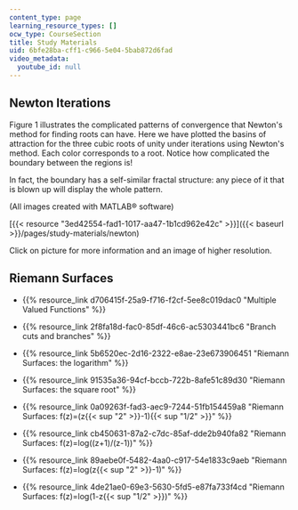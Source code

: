 ```yaml
---
content_type: page
learning_resource_types: []
ocw_type: CourseSection
title: Study Materials
uid: 6bfe28ba-cff1-c966-5e04-5bab872d6fad
video_metadata:
  youtube_id: null
---
```

Newton Iterations
-----------------

Figure 1 illustrates the complicated patterns of convergence that Newton's method for finding roots can have. Here we have plotted the basins of attraction for the three cubic roots of unity under iterations using Newton's method. Each color corresponds to a root. Notice how complicated the boundary between the regions is!

In fact, the boundary has a self-similar fractal structure: any piece of it that is blown up will display the whole pattern.

(All images created with MATLAB® software)

[{{< resource "3ed42554-fad1-1017-aa47-1b1cd962e42c" >}}]({{< baseurl >}}/pages/study-materials/newton)

Click on picture for more information and an image of higher resolution.

Riemann Surfaces
----------------

*   {{% resource_link d706415f-25a9-f716-f2cf-5ee8c019dac0 "Multiple Valued Functions" %}}
    
*   {{% resource_link 2f8fa18d-fac0-85df-46c6-ac5303441bc6 "Branch cuts and branches" %}}
    
*   {{% resource_link 5b6520ec-2d16-2322-e8ae-23e673906451 "Riemann Surfaces: the logarithm" %}}
    
*   {{% resource_link 91535a36-94cf-bccb-722b-8afe51c89d30 "Riemann Surfaces: the square root" %}}
    
*   {{% resource_link 0a09263f-fad3-aec9-7244-51fb154459a8 "Riemann Surfaces: f(z)=(z{{< sup \"2\" >}}\-1){{< sup \"1/2\" >}}" %}}
    
*   {{% resource_link cb450631-87a2-c7dc-85af-dde2b940fa82 "Riemann Surfaces: f(z)=log((z+1)/(z-1))" %}}
    
*   {{% resource_link 89aebe0f-5482-4aa0-c917-54e1833c9aeb "Riemann Surfaces: f(z)=log(z{{< sup \"2\" >}}\-1)" %}}
    
*   {{% resource_link 4de21ae0-69e3-5630-5fd5-e87fa733f4cd "Riemann Surfaces: f(z)=log(1-z{{< sup \"1/2\" >}})" %}}